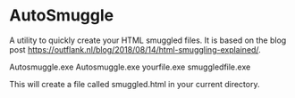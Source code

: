 # AutoSmuggle
A utility to quickly create your HTML smuggled files.
It is based on the blog post https://outflank.nl/blog/2018/08/14/html-smuggling-explained/.

Autosmuggle.exe <path-of-your-binary-to-be-smuggled> <output-expected>
Autosmuggle.exe yourfile.exe smuggledfile.exe
  
This will create a file called smuggled.html in your current directory.
